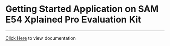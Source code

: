 # Getting Started Application on SAM E54 Xplained Pro Evaluation Kit

-----

[Click Here](https://onlinedocs.microchip.com/v2/keyword-lookup?keyword=SAM_E54_XPRO_GETTING_STARTED&redirect=true) to view documentation
